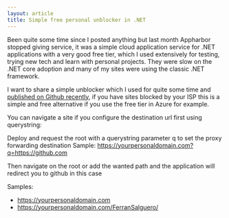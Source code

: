 ```yaml
---
layout: article
title: Simple free personal unblocker in .NET
---
```


Been quite some time since I posted anything but last month Appharbor stopped giving service, it was a simple cloud application service for .NET applications with a very good free tier, which I used extensively for testing, trying new tech and learn with personal projects. They were slow on the .NET core adoption and many of my sites were using the classic .NET framework.

I want to share a simple unblocker which I used for quite some time and [published on Github recently](https://github.com/FerranSalguero/Unblocker), if you have sites blocked by your ISP this is a simple and free alternative if you use the free tier in Azure for example.

You can navigate a site if you configure the destination url first using querystring:

Deploy and request the root with a querystring parameter q to set the proxy forwarding destination
Sample: <https://yourpersonaldomain.com?q=https://github.com>

Then navigate on the root or add the wanted path and the application will redirect you to github in this case

Samples:

* <https://yourpersonaldomain.com>
* <https://yourpersonaldomain.com/FerranSalguero/>
